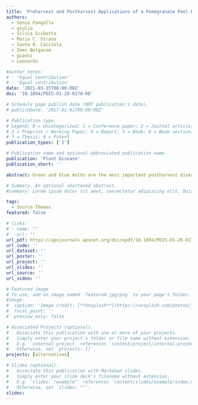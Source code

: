 ```yaml
---
title: 'Preharvest and Postharvest Applications of a Pomegranate Peel Extract to Control Citrus Fruit Decay During Storage and Shelf Life'
authors:
  - Sonia Pangallo
  - giulia
  - Silvia Scibetta
  - Maria C. Strano
  - Santa O. Cacciola
  - Imen Belgacem
  - gianni
  - Leonardo

#author_notes:
# - 'Equal contribution'
# - 'Equal contribution'
date: '2021-03-15T00:00:00Z'
doi: '10.1094/PDIS-01-20-0178-RE'

# Schedule page publish date (NOT publication's date).
# publishDate: '2017-01-01T00:00:00Z'

# Publication type.
# Legend: 0 = Uncategorized; 1 = Conference paper; 2 = Journal article;
# 3 = Preprint / Working Paper; 4 = Report; 5 = Book; 6 = Book section;
# 7 = Thesis; 8 = Patent
publication_types: ['2']

# Publication name and optional abbreviated publication name.
publication: 'Plant Disease'
publication_short: ''

abstract: Green and blue molds are the most important postharvest diseases affecting citrus in storage. These diseases are commonly controlled with fungicides, but legislative restrictions, consumer concerns, and the development of resistant strains of the pathogens have increasingly led to the search for alternative methods of control. A pomegranate peel extract (PGE) was very effective in controlling Valencia orange and clementine postharvest rot under commercial conditions. After cold storage and 7 days of shelf life, the incidence of decay on oranges sprayed before harvest with PGE at 12, 6, and 3 g/liter was reduced by 78.9, 76.0, and 64.6%, respectively. Similarly, postharvest dipping treatments with PGE reduced rot by 90.2, 84.3, and 77.6%, respectively. Comparable levels of protection were also achieved on clementines. On both oranges and clementines, the extract provided a significantly higher level of protection compared with imazalil, a fungicide commonly used for postharvest treatments. The high level of efficacy and the consistent results on different fruit species (clementines and oranges) and with different application methods (preharvest and postharvest) were evidence of reliability and flexibility. PGE also showed a strong antimicrobial activity against fungi and bacteria, suggesting its possible use in sanitizers to reduce the microbial contamination of recirculated water in packinghouses. The results of the present study encourage the integration of conventional chemical fungicides and sanitizers with PGE to control citrus postharvest rot.

# Summary. An optional shortened abstract.
#summary: Lorem ipsum dolor sit amet, consectetur adipiscing elit. Duis posuere tellus ac convallis placerat. Proin tincidunt magna sed ex sollicitudin condimentum.

tags:
  - Source Themes
featured: false

# links:
# - name: ""
#   url: ""
url_pdf: https://apsjournals.apsnet.org/doi/epdf/10.1094/PDIS-01-20-0178-RE
url_code: ''
url_dataset: ''
url_poster: ''
url_project: ''
url_slides: ''
url_source: ''
url_video: ''

# Featured image
# To use, add an image named `featured.jpg/png` to your page's folder.
#image:
#  caption: 'Image credit: [**Unsplash**](https://unsplash.com/photos/jdD8gXaTZsc)'
#  focal_point: ''
#  preview_only: false

# Associated Projects (optional).
#   Associate this publication with one or more of your projects.
#   Simply enter your project's folder or file name without extension.
#   E.g. `internal-project` references `content/project/internal-project/index.md`.
#   Otherwise, set `projects: []`.
projects: [alternatives]

# Slides (optional).
#   Associate this publication with Markdown slides.
#   Simply enter your slide deck's filename without extension.
#   E.g. `slides: "example"` references `content/slides/example/index.md`.
#   Otherwise, set `slides: ""`.
slides:
---
```


